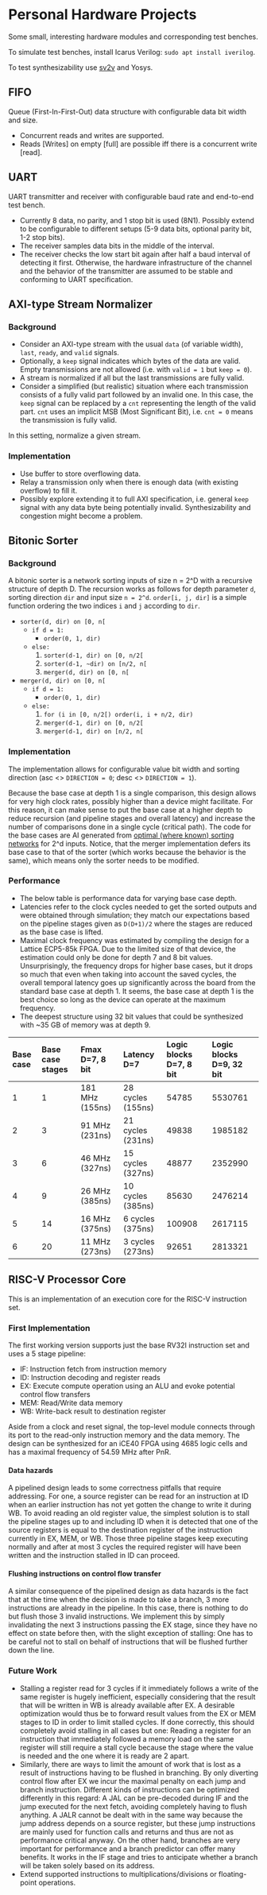 # Personal Hardware Projects

Some small, interesting hardware modules and corresponding test benches.

To simulate test benches, install Icarus Verilog: `sudo apt install iverilog`.

To test synthesizability use [sv2v](https://github.com/zachjs/sv2v) and Yosys.

## FIFO

Queue (First-In-First-Out) data structure with configurable data bit width and size.

* Concurrent reads and writes are supported.
* Reads [Writes] on empty [full] are possible iff there is a concurrent write [read].

## UART

UART transmitter and receiver with configurable baud rate and end-to-end test bench.

* Currently 8 data, no parity, and 1 stop bit is used (8N1). Possibly extend to be configurable to different setups (5-9 data bits, optional parity bit, 1-2 stop bits).
* The receiver samples data bits in the middle of the interval.
* The receiver checks the low start bit again after half a baud interval of detecting it first. Otherwise, the hardware infrastructure of the channel and the behavior of the transmitter are assumed to be stable and conforming to UART specification.

## AXI-type Stream Normalizer

### Background

* Consider an AXI-type stream with the usual `data` (of variable width), `last`, `ready`, and `valid` signals.
* Optionally, a `keep` signal indicates which bytes of the data are valid. Empty transmissions are not allowed (i.e. with `valid = 1` but `keep = 0`).
* A stream is normalized if all but the last transmissions are fully valid.
* Consider a simplified (but realistic) situation where each transmission consists of a fully valid part followed by an invalid one. In this case, the `keep` signal can be replaced by a `cnt` representing the length of the valid part. `cnt` uses an implicit MSB (Most Significant Bit), i.e. `cnt = 0` means the transmission is fully valid.

In this setting, normalize a given stream.

### Implementation

* Use buffer to store overflowing data.
* Relay a transmission only when there is enough data (with existing overflow) to fill it.
* Possibly explore extending it to full AXI specification, i.e. general `keep` signal with any data byte being potentially invalid. Synthesizability and congestion might become a problem.

## Bitonic Sorter

### Background

A bitonic sorter is a network sorting inputs of size n = 2^D with a recursive structure of depth D.
The recursion works as follows for depth parameter `d`, sorting direction `dir` and input size `n = 2^d`. `order[i, j, dir]` is a simple function ordering the two indices `i` and `j` according to `dir`.

* `sorter(d, dir) on [0, n[`
    * `if d = 1:`
        * `order(0, 1, dir)`
    * `else:`
        1. `sorter(d-1, dir) on [0, n/2[`
        2. `sorter(d-1, ~dir) on [n/2, n[`
        3. `merger(d, dir) on [0, n[`
* `merger(d, dir) on [0, n[`
    * `if d = 1:`
        * `order(0, 1, dir)`
    * `else:`
        1. `for (i in [0, n/2[) order(i, i + n/2, dir)`
        2. `merger(d-1, dir) on [0, n/2[`
        3. `merger(d-1, dir) on [n/2, n[`

### Implementation

The implementation allows for configurable value bit width and sorting direction (asc <> `DIRECTION = 0`; desc <> `DIRECTION = 1`).

Because the base case at depth 1 is a single comparison, this design allows for very high clock rates, possibly higher than a device might facilitate. For this reason, it can make sense to put the base case at a higher depth to reduce recursion (and pipeline stages and overall latency) and increase the number of comparisons done in a single cycle (critical path). The code for the base cases are AI generated from [optimal (where known) sorting networks](https://bertdobbelaere.github.io/sorting_networks_extended.html) for 2^d inputs.
Notice, that the merger implementation defers its base case to that of the sorter (which works because the behavior is the same), which means only the sorter needs to be modified.

### Performance

* The below table is performance data for varying base case depth.
* Latencies refer to the clock cycles needed to get the sorted outputs and were obtained through simulation; they match our expectations based on the pipeline stages given as `D(D+1)/2` where the stages are reduced as the base case is lifted.
* Maximal clock frequency was estimated by compiling the design for a Lattice ECP5-85k FPGA. Due to the limited size of that device, the estimation could only be done for depth 7 and 8 bit values. Unsurprisingly, the frequency drops for higher base cases, but it drops so much that even when taking into account the saved cycles, the overall temporal latency goes up significantly across the board from the standard base case at depth 1. It seems, the base case at depth 1 is the best choice so long as the device can operate at the maximum frequency.
* The deepest structure using 32 bit values that could be synthesized with ~35 GB of memory was at depth 9.

| Base case | Base case stages | Fmax D=7, 8 bit | Latency D=7       | Logic blocks D=7, 8 bit | Logic blocks D=9, 32 bit |
|:----------|:-----------------|:----------------|:------------------|:------------------------|:-------------------------|
| 1         | 1                | 181 MHz (155ns) | 28 cycles (155ns) | 54785                   | 5530761                  |
| 2         | 3                | 91 MHz (231ns)  | 21 cycles (231ns) | 49838                   | 1985182                  |
| 3         | 6                | 46 MHz (327ns)  | 15 cycles (327ns) | 48877                   | 2352990                  |
| 4         | 9                | 26 MHz (385ns)  | 10 cycles (385ns) | 85630                   | 2476214                  |
| 5         | 14               | 16 MHz (375ns)  | 6 cycles (375ns)  | 100908                  | 2617115                  |
| 6         | 20               | 11 MHz (273ns)  | 3 cycles (273ns)  | 92651                   | 2813321                  |

## RISC-V Processor Core

This is an implementation of an execution core for the RISC-V instruction set.

### First Implementation

The first working version supports just the base RV32I instruction set and uses a 5 stage pipeline:

* IF: Instruction fetch from instruction memory
* ID: Instruction decoding and register reads
* EX: Execute compute operation using an ALU and evoke potential control flow transfers
* MEM: Read/Write data memory
* WB: Write-back result to destination register

Aside from a clock and reset signal, the top-level module connects through its port to the read-only instruction memory and the data memory. The design can be synthesized for an iCE40 FPGA using 4685 logic cells and has a maximal frequency of 54.59 MHz after PnR.

#### Data hazards

A pipelined design leads to some correctness pitfalls that require addressing. For one, a source register can be read for an instruction at ID when an earlier instruction has not yet gotten the change to write it during WB. To avoid reading an old register value, the simplest solution is to stall the pipeline stages up to and including ID when it is detected that one of the source registers is equal to the destination register of the instruction currently in EX, MEM, or WB. Those three pipeline stages keep executing normally and after at most 3 cycles the required register will have been written and the instruction stalled in ID can proceed.

#### Flushing instructions on control flow transfer

A similar consequence of the pipelined design as data hazards is the fact that at the time when the decision is made to take a branch, 3 more instructions are already in the pipeline. In this case, there is nothing to do but flush those 3 invalid instructions. We implement this by simply invalidating the next 3 instructions passing the EX stage, since they have no effect on state before then, with the slight exception of stalling: One has to be careful not to stall on behalf of instructions that will be flushed further down the line.

### Future Work

* Stalling a register read for 3 cycles if it immediately follows a write of the same register is hugely inefficient, especially considering that the result that will be written in WB is already available after EX. A desirable optimization would thus be to forward result values from the EX or MEM stages to ID in order to limit stalled cycles. If done correctly, this should completely avoid stalling in all cases but one: Reading a register for an instruction that immediately followed a memory load on the same register will still require a stall cycle because the stage where the value is needed and the one where it is ready are 2 apart.
* Similarly, there are ways to limit the amount of work that is lost as a result of instructions having to be flushed in branching. By only diverting control flow after EX we incur the maximal penalty on each jump and branch instruction. Different kinds of instructions can be optimized differently in this regard: A JAL can be pre-decoded during IF and the jump executed for the next fetch, avoiding completely having to flush anything. A JALR cannot be dealt with in the same way because the jump address depends on a source register, but these jump instructions are mainly used for function calls and returns and thus are not as performance critical anyway. On the other hand, branches are very important for performance and a branch predictor can offer many benefits. It works in the IF stage and tries to anticipate whether a branch will be taken solely based on its address.
* Extend supported instructions to multiplications/divisions or floating-point operations.
